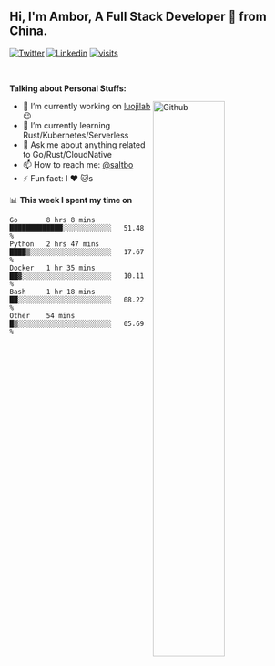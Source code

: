 ## Hi, I'm Ambor, A Full Stack Developer 🚀 from China.

[![Twitter](https://img.shields.io/badge/-saltbo-1ca0f1?style=flat&logo=twitter&logoColor=white)](https://twitter.com/rdsaltbo)
[![Linkedin](https://img.shields.io/badge/-saltbo-blue?style=flat&logo=Linkedin&logoColor=white)](https://www.linkedin.com/in/saltbo/)
[![visits](https://visitor.vercel.app/page/saltbo?color=light-green)](https://github.com/saltbo/)

&nbsp;  

**Talking about Personal Stuffs:**
<!-- Any image aligned to the right. Beware the width  -->
<img width="50%" align="right" alt="Github" src="https://raw.githubusercontent.com/saltbo/saltbo/master/images/git-header.svg" />

- 🔭 I’m currently working on [luojilab](https://github.com/luojilab) :wink:
- 🌱 I’m currently learning Rust/Kubernetes/Serverless
- 💬 Ask me about anything related to Go/Rust/CloudNative
- 📫 How to reach me: [@saltbo](https://twitter.com/rdsaltbo)
- ⚡ Fun fact: I :heart: :cat:s


📊 **This week I spent my time on**
<!--START_SECTION:waka-->
```text
Go       8 hrs 8 mins    █████████████░░░░░░░░░░░░   51.48 % 
Python   2 hrs 47 mins   ████▒░░░░░░░░░░░░░░░░░░░░   17.67 % 
Docker   1 hr 35 mins    ██▓░░░░░░░░░░░░░░░░░░░░░░   10.11 % 
Bash     1 hr 18 mins    ██░░░░░░░░░░░░░░░░░░░░░░░   08.22 % 
Other    54 mins         █▒░░░░░░░░░░░░░░░░░░░░░░░   05.69 % 
```
<!--END_SECTION:waka-->

